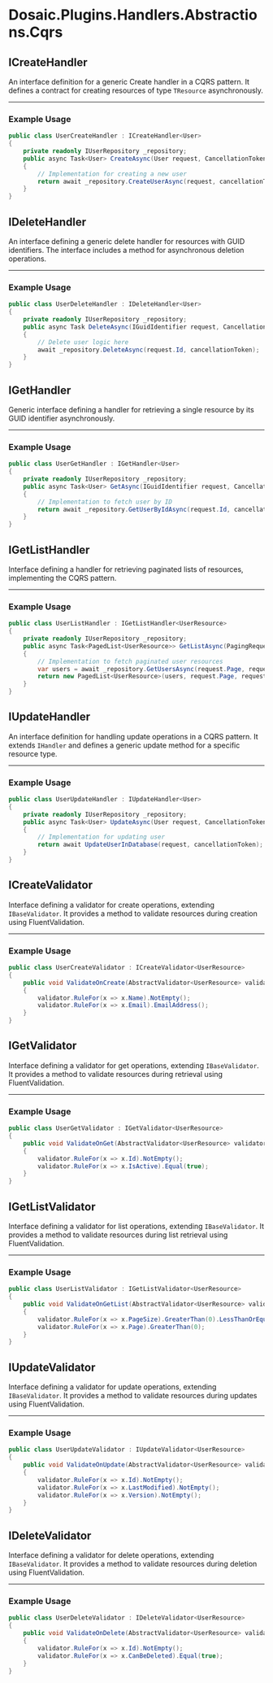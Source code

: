 # Dosaic.Plugins.Handlers.Abstractions.Cqrs


## ICreateHandler
An interface definition for a generic Create handler in a CQRS pattern. It defines a contract for creating resources of type `TResource` asynchronously.

___
### Example Usage
```c#
public class UserCreateHandler : ICreateHandler<User>
{
    private readonly IUserRepository _repository;
    public async Task<User> CreateAsync(User request, CancellationToken cancellationToken)
    {
        // Implementation for creating a new user
        return await _repository.CreateUserAsync(request, cancellationToken);
    }
}
```

## IDeleteHandler
An interface defining a generic delete handler for resources with GUID identifiers. The interface includes a method for asynchronous deletion operations.

___
### Example Usage
```c#
public class UserDeleteHandler : IDeleteHandler<User>
{
    private readonly IUserRepository _repository;
    public async Task DeleteAsync(IGuidIdentifier request, CancellationToken cancellationToken)
    {
        // Delete user logic here
        await _repository.DeleteAsync(request.Id, cancellationToken);
    }
}
```

## IGetHandler
Generic interface defining a handler for retrieving a single resource by its GUID identifier asynchronously.

___
### Example Usage
```c#
public class UserGetHandler : IGetHandler<User>
{
    private readonly IUserRepository _repository;
    public async Task<User> GetAsync(IGuidIdentifier request, CancellationToken cancellationToken)
    {
        // Implementation to fetch user by ID
        return await _repository.GetUserByIdAsync(request.Id, cancellationToken);
    }
}
```

## IGetListHandler
Interface defining a handler for retrieving paginated lists of resources, implementing the CQRS pattern.

___
### Example Usage
```c#
public class UserListHandler : IGetListHandler<UserResource>
{
    private readonly IUserRepository _repository;
    public async Task<PagedList<UserResource>> GetListAsync(PagingRequest request, CancellationToken cancellationToken)
    {
        // Implementation to fetch paginated user resources
        var users = await _repository.GetUsersAsync(request.Page, request.PageSize, cancellationToken);
        return new PagedList<UserResource>(users, request.Page, request.PageSize, totalCount);
    }
}
```

## IUpdateHandler
An interface definition for handling update operations in a CQRS pattern. It extends `IHandler` and defines a generic update method for a specific resource type.
___
### Example Usage
```c#
public class UserUpdateHandler : IUpdateHandler<User>
{
    private readonly IUserRepository _repository;
    public async Task<User> UpdateAsync(User request, CancellationToken cancellationToken)
    {
        // Implementation for updating user
        return await UpdateUserInDatabase(request, cancellationToken);
    }
}
```

## ICreateValidator
Interface defining a validator for create operations, extending `IBaseValidator`. It provides a method to validate resources during creation using FluentValidation.

___
### Example Usage
```c#
public class UserCreateValidator : ICreateValidator<UserResource>
{
    public void ValidateOnCreate(AbstractValidator<UserResource> validator)
    {
        validator.RuleFor(x => x.Name).NotEmpty();
        validator.RuleFor(x => x.Email).EmailAddress();
    }
}
```

## IGetValidator
Interface defining a validator for get operations, extending `IBaseValidator`. It provides a method to validate resources during retrieval using FluentValidation.

___
### Example Usage
```c#
public class UserGetValidator : IGetValidator<UserResource>
{
    public void ValidateOnGet(AbstractValidator<UserResource> validator)
    {
        validator.RuleFor(x => x.Id).NotEmpty();
        validator.RuleFor(x => x.IsActive).Equal(true);
    }
}
```

## IGetListValidator
Interface defining a validator for list operations, extending `IBaseValidator`. It provides a method to validate resources during list retrieval using FluentValidation.

___
### Example Usage
```c#
public class UserListValidator : IGetListValidator<UserResource>
{
    public void ValidateOnGetList(AbstractValidator<UserResource> validator)
    {
        validator.RuleFor(x => x.PageSize).GreaterThan(0).LessThanOrEqualTo(100);
        validator.RuleFor(x => x.Page).GreaterThan(0);
    }
}
```

## IUpdateValidator
Interface defining a validator for update operations, extending `IBaseValidator`. It provides a method to validate resources during updates using FluentValidation.

___
### Example Usage
```c#
public class UserUpdateValidator : IUpdateValidator<UserResource>
{
    public void ValidateOnUpdate(AbstractValidator<UserResource> validator)
    {
        validator.RuleFor(x => x.Id).NotEmpty();
        validator.RuleFor(x => x.LastModified).NotEmpty();
        validator.RuleFor(x => x.Version).NotEmpty();
    }
}
```

## IDeleteValidator
Interface defining a validator for delete operations, extending `IBaseValidator`. It provides a method to validate resources during deletion using FluentValidation.

___
### Example Usage
```c#
public class UserDeleteValidator : IDeleteValidator<UserResource>
{
    public void ValidateOnDelete(AbstractValidator<UserResource> validator)
    {
        validator.RuleFor(x => x.Id).NotEmpty();
        validator.RuleFor(x => x.CanBeDeleted).Equal(true);
    }
}
```











